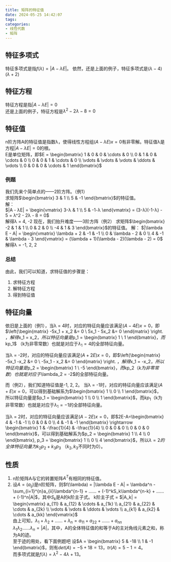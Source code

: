 ```yaml
---
title: 矩阵的特征值
date: 2024-05-25 14:42:07
tags:
categories:
- 线性代数
- 矩阵
---
```


## 特征多项式

特征多项式是指$f(\lambda) = |A - λE|$。
依然，还是上面的例子，特征多项式是$(λ-4)(λ+2)$

## 特征方程

特征方程是指$|A - λE| = 0$  
还是上面的例子，特征方程是$λ^2 - 2λ - 8 = 0$

## 特征值

n阶方阵A的特征值是指数λ，使得线性方程组$(A - λE)x = 0$有非零解。特征值λ是方程$|A - λE| = 0$的根。  
E是单位矩阵，即$E = \begin{bmatrix} 1 & 0 & 0 & \cdots & 0 \\ 0 & 1 & 0 & \cdots & 0 \\ 0 & 0 & 1 & \cdots & 0 \\ \vdots & \vdots & \vdots & \ddots & \vdots \\ 0 & 0 & 0 & \cdots & 1 \end{bmatrix}$

### 例题

我们先来个简单点的——2阶方阵。（例1）  
求矩阵$\begin{bmatrix} 3 & 1 \\ 5 & -1 \end{bmatrix}$的特征值。  
解：  
$|A - λE| = \begin{vmatrix} 3-λ & 1 \\ 5 & -1-λ \end{vmatrix} = (3-λ)(-1-λ) - 5 = λ^2 - 2λ - 8 = 0$  
解得λ = 4, -2
现在，我们抬升难度——3阶方阵（例2）
求矩阵$\begin{bmatrix} -2 & 1 & 1 \\ 0 & 2 & 0 \\ -4 & 1 & 3 \end{bmatrix}$的特征值。
解：
$|\lambda E - A| = \begin{vmatrix} \lambda + 2 & -1 & -1 \\ 0 & \lambda - 2 & 0 \\ 4 & -1 & \lambda - 3 \end{vmatrix} = (\lambda + 1)(\lambda - 2)(\lambda - 2) = 0$
解得λ = -1, 2, 2

### 总结

由此，我们可以知道，求特征值的步骤是：

1. 求特征方程
2. 解特征方程
3. 得到特征值

## 特征向量

依旧是上面的（例1），当λ = 4时，对应的特征向量应该满足$(A - 4E)x = 0$，即$\left\{\begin{matrix}
-5x_1 + x_2 &= 0 \\
5x_1 - 5x_2 &= 0
\end{matrix}
\right.
$，解得$x_1 = x_2$，所以特征向量是$p_1 = \begin{bmatrix} 1 \\ 1 \end{bmatrix}$，而$kp_1$ （k为非零常数）也就是对应于$\lambda_1 = 4$的全部特征向量。

当λ = -2时，对应的特征向量应该满足$(A + 2E)x = 0$，即$\left\{\begin{matrix}
-5x_1  -x_2 &= 0 \\
-5x_1 - x_2 &= 0
\end{matrix}
\right.
$，解得$x_1 = -x_2$，所以特征向量是$p_2 = \begin{bmatrix} 1 \\ -5 \end{bmatrix}$，而$kp_2$（k为非零常数）也就是对应于$\lambda_2 = -2$的全部特征向量。

而（例2），我们知道特征值是-1, 2, 2。
当λ = -1时，对应的特征向量应该满足$(A + E)x = 0$，可以得到基础解系为$\begin{bmatrix} 1 \\ 0 \\ 1 \end{bmatrix}$，所以特征向量是$p_1 = \begin{bmatrix} 1 \\ 0 \\ 1 \end{bmatrix}$，而$kp_1$（k为非零常数）也就是对应于$\lambda_1 = -1$的全部特征向量。

当λ = 2时，对应的特征向量应该满足$(A - 2E)x = 0$，即$2E-A=\begin{bmatrix}
4 & -1 & -1 \\ 0 & 0 & 0 \\ 4 & -1 & -1
\end{bmatrix} \rightarrow \begin{bmatrix} 1 & -\frac{1}{4} & -\frac{1}{4} \\ 0 & 0 & 0 \\ 0 & 0 & 0 \end{bmatrix}$，可以得到基础解系为$p_2 = \begin{bmatrix} 1 \\ 4 \\ 0 \end{bmatrix}, p_3 = \begin{bmatrix} 1 \\ 0 \\ 4 \end{bmatrix}$，所以$\lambda = 2的全体特征向量为k_2p_2 + k_3p_3$ （$k_2, k_3$不同时为0）。

## 性质

1. n阶矩阵A与它的转置矩阵$A^T$有相同的特征值。
2. 设$A=(a_{ij})$是n阶矩阵，则$f(\lambda) = |\lambda E - A| = \lambda^n - \sum_{i=1}^{n}a_{ii}\lambda^{n-1} + …… + (-1)^kS_k\lambda^{n-k} + …… + (-1)^n|A|$，其中$S_k$是A的k阶主子式。
k阶主子式 = $|A_k| = \begin{vmatrix} a_{11} & a_{12} & \cdots & a_{1k} \\ a_{21} & a_{22} & \cdots & a_{2k} \\ \vdots & \vdots & \ddots & \vdots \\ a_{k1} & a_{k2} & \cdots & a_{kk} \end{vmatrix}$  
由上可知，$\lambda_1 + \lambda_2 + …… + \lambda_n = a_{11} + a_{22} + …… + a_{nn}$  
$\lambda_1\lambda_2……\lambda_n = |A|$，其中，A的全体特征值的和等于A的主对角线元素之和，称为A的迹。  
至于迹的用处，看下面例题吧
设$A = \begin{bmatrix} 5 & -18 \\ 1 & -1 \end{bmatrix}$，则有$det(A) = -5 + 18 = 13$，$tr(A) = 5 - 1 = 4$。  
而多项式就是$f(\lambda) = \lambda^2 - 4\lambda + 13$。
